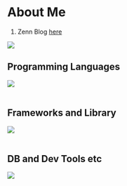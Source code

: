 # About Me
1. Zenn Blog [here](https://zenn.dev/na0kia)

![](https://github-readme-stats.vercel.app/api/top-langs?username=na0kiA&show_icons=true&locale=en&layout=compact)

## Programming Languages

<img src="https://skillicons.dev/icons?i=html,css,js,typescript,ruby," /> <br /><br />

## Frameworks and Library

<img src="https://skillicons.dev/icons?i=rails" /> <br /><br />

## DB and Dev Tools etc

<img src="https://skillicons.dev/icons?i=mysql,docker,aws,figma" /> <br /><br />